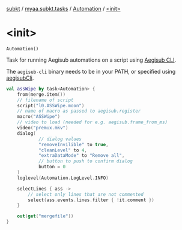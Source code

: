 [subkt](../../index.md) / [myaa.subkt.tasks](../index.md) / [Automation](index.md) / [&lt;init&gt;](./-init-.md)

# &lt;init&gt;

`Automation()`

Task for running Aegisub automations on a script using
[Aegisub CLI](https://github.com/Myaamori/aegisub-cli).

The `aegisub-cli` binary needs to be in your PATH,
or specified using [aegisubCli](aegisub-cli.md).

``` kotlin
val assWipe by task<Automation> {
    from(merge.item())
    // filename of script
    script("l0.ASSWipe.moon")
    // name of macro as passed to aegisub.register
    macro("ASSWipe")
    // video to load (needed for e.g. aegisub.frame_from_ms)
    video("premux.mkv")
    dialog(
            // dialog values
            "removeInvilible" to true,
            "cleanLevel" to 4,
            "extraDataMode" to "Remove all",
            // button to push to confirm dialog
            button = 0
    )
    loglevel(Automation.LogLevel.INFO)

    selectLines { ass ->
        // select only lines that are not commented
        select(ass.events.lines.filter { !it.comment })
    }

    out(get("mergefile"))
}
```

